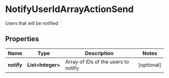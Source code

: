 

# NotifyUserIdArrayActionSend

Users that will be notified
## Properties

Name | Type | Description | Notes
------------ | ------------- | ------------- | -------------
**notify** | **List&lt;Integer&gt;** | Array of IDs of the users to notify |  [optional]



